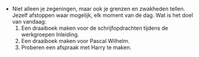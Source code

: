 - Niet alleen je zegeningen, maar ook je grenzen en zwakheden tellen. Jezelf afstoppen waar mogelijk, elk moment van de dag. Wat is het doel van vandaag:
  1. Een draaiboek maken voor de schrijfopdrachten tijdens de werkgroepen Inleiding.
  2. Een draaiboek maken voor Pascal Wilhelm.
  3. Proberen een afspraak met Harry te maken.